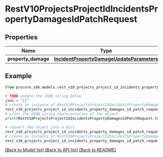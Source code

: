 # RestV10ProjectsProjectIdIncidentsPropertyDamagesIdPatchRequest


## Properties

Name | Type | Description | Notes
------------ | ------------- | ------------- | -------------
**property_damage** | [**IncidentPropertyDamageUpdateParameters**](IncidentPropertyDamageUpdateParameters.md) |  | 

## Example

```python
from procore_sdk.models.rest_v10_projects_project_id_incidents_property_damages_id_patch_request import RestV10ProjectsProjectIdIncidentsPropertyDamagesIdPatchRequest

# TODO update the JSON string below
json = "{}"
# create an instance of RestV10ProjectsProjectIdIncidentsPropertyDamagesIdPatchRequest from a JSON string
rest_v10_projects_project_id_incidents_property_damages_id_patch_request_instance = RestV10ProjectsProjectIdIncidentsPropertyDamagesIdPatchRequest.from_json(json)
# print the JSON string representation of the object
print(RestV10ProjectsProjectIdIncidentsPropertyDamagesIdPatchRequest.to_json())

# convert the object into a dict
rest_v10_projects_project_id_incidents_property_damages_id_patch_request_dict = rest_v10_projects_project_id_incidents_property_damages_id_patch_request_instance.to_dict()
# create an instance of RestV10ProjectsProjectIdIncidentsPropertyDamagesIdPatchRequest from a dict
rest_v10_projects_project_id_incidents_property_damages_id_patch_request_from_dict = RestV10ProjectsProjectIdIncidentsPropertyDamagesIdPatchRequest.from_dict(rest_v10_projects_project_id_incidents_property_damages_id_patch_request_dict)
```
[[Back to Model list]](../README.md#documentation-for-models) [[Back to API list]](../README.md#documentation-for-api-endpoints) [[Back to README]](../README.md)



